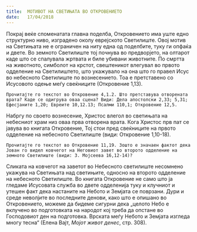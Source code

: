 ```yaml
---
title:  МОТИВОТ НА СВЕТИЊАТА ВО ОТКРОВЕНИЕТО
date:   17/04/2018
---
```


Покрај веќе споменатата главна поделба, Откровението има уште едно структурно ниво, изградено околу еврејското Светилиште. Овој мотив на Светињата не е ограничен на ниту една од поделбите, туку ги опфаќа и двете. Во земното Светилиште тој почнува во предворјето, на олтарот каде што се спалувала жртвата и биле убивани животните. По смртта на животното, симболот на крстот, свештеникот влегувал во првото одделение на Светилиштето, што укажувало на она што го правел Исус во небесното Светилиште по вознесението. Тоа е претставено со Исусовото одење меѓу свеќниците (Откровение 1,13).

`Прочитајте го текстот во Откровение 4,1.2. Што претставува отворената врата? Каде се одигрува оваа сцена? Види: Дела апостолски 2,33; 5,31; Ефесјаните 1,20; Евреите 10,12.13; Псалми 110,1; Откровение 12,5.`

Набргу по своето вознесение, Христос влегол во светињата на небесниот храм низ оваа прва отворена врата. Кога Христос прв пат се јавува во книгата Откровение, Тој стои пред свеќниците на првото одделение на небесното Светилиште (види: Откровение 1,10-18).

`Прочитајте го текстот во Откровение 11,19. Зошто е значаен фактот дека Јован го видел ковчегот на Неговиот завет во второто одделение на земното Светилиште (види: 3. Мојсеева 16,12-14)?`

Сликата на ковчегот на заветот во Небесното светилиште несомнено укажува на Светињата над светињите, односно на второто одделение на небесното Светилиште. Во книгата Откровение не само што ја гледаме Исусовата служба во двете одделенија туку и клучниот и утешен факт дека настаните на Небото и Земјата се поврзани. Дури и среде неволјите во последните денови, како што е опишано во Откровението, можеме да бидеме сигурни дека „целото Небо е вклучено во подготовката на народот кој треба да опстане во Господовиот ден на подготовка. Врската меѓу Небото и Земјата изгледа многу тесна“ (Елена Вајт, *Мојот живот денес*, стр. 308).
